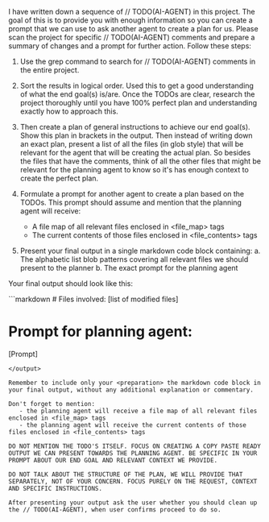 I have written down a sequence of // TODO(AI-AGENT) in this project. The goal of this is to provide you with enough information so you can create a prompt that we can use to ask another agent to create a plan for us. Please scan the project for specific // TODO(AI-AGENT) comments and prepare a summary of changes and a prompt for further action. Follow these steps:

1. Use the grep command to search for // TODO(AI-AGENT) comments in the entire project.

2. Sort the results in logical order. Used this to get a good understanding of what the end goal(s) is/are. Once the TODOs are clear, research the project thoroughly until you have 100% perfect plan and understanding exactly how to approach this.

3. Then create a plan of general instructions to achieve our end goal(s). Show this plan in <preparation> brackets in the output. Then instead of writing down an exact plan, present a list of all the files (in glob style) that will be relevant for the agent that will be creating the actual plan. So besides the files that have the comments, think of all the other files that might be relevant for the planning agent to know so it's has enough context to create the perfect plan.

4. Formulate a prompt for another agent to create a plan based on the TODOs. This prompt should assume and mention that the planning agent will receive:
   - A file map of all relevant files enclosed in <file_map> tags
   - The current contents of those files enclosed in <file_contents> tags

5. Present your final output in a single markdown code block containing:
   a. The alphabetic list blob patterns covering all relevant files we should present to the planner
   b. The exact prompt for the planning agent

Your final output should look like this:

<output>
```markdown
# Files involved:
[list of modified files]

# Prompt for planning agent:
[Prompt]
```
</output>

Remember to include only your <preparation> the markdown code block in your final output, without any additional explanation or commentary.

Don't forget to mention:
   - the planning agent will receive a file map of all relevant files enclosed in <file_map> tags
   - the planning agent will receive the current contents of those files enclosed in <file_contents> tags

DO NOT MENTION THE TODO'S ITSELF. FOCUS ON CREATING A COPY PASTE READY OUTPUT WE CAN PRESENT TOWARDS THE PLANNING AGENT. BE SPECIFIC IN YOUR PROMPT ABOUT OUR END GOAL AND RELEVANT CONTEXT WE PROVIDE.

DO NOT TALK ABOUT THE STRUCTURE OF THE PLAN, WE WILL PROVIDE THAT SEPARATELY, NOT OF YOUR CONCERN. FOCUS PURELY ON THE REQUEST, CONTEXT AND SPECIFIC INSTRUCTIONS.

After presenting your output ask the user whether you should clean up the // TODO(AI-AGENT), when user confirms proceed to do so.